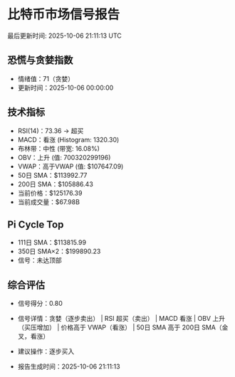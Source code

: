 # 比特币市场信号报告

最后更新时间: 2025-10-06 21:11:13 UTC

## 恐慌与贪婪指数
- 情绪值：71（贪婪）
- 更新时间：2025-10-06 00:00:00

## 技术指标
- RSI(14)：73.36 → 超买
- MACD：看涨 (Histogram: 1320.30)
- 布林带：中性 (带宽: 16.08%)
- OBV：上升 (值: 700320299196)
- VWAP：高于VWAP (值: $107647.09)
- 50日 SMA：$113992.77
- 200日 SMA：$105886.43
- 当前价格：$125176.39
- 当前成交量：$67.98B

## Pi Cycle Top
- 111日 SMA：$113815.99
- 350日 SMA×2：$199890.23
- 信号：未达顶部

## 综合评估
- 信号得分：0.80
- 信号详情：贪婪（逐步卖出） | RSI 超买（卖出） | MACD 看涨 | OBV 上升（买压增加） | 价格高于 VWAP（看涨） | 50日 SMA 高于 200日 SMA（金叉，看涨）
- 建议操作：逐步买入

- 报告生成时间：2025-10-06 21:11:13